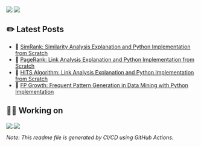 <img align="center" src="https://github-readme-stats-ivory-eight.vercel.app/api?username=chonyy&show_icons=true&theme=vue-dark&hide=issues&line_height=30&custom_title=Testing_Card" />
<img align="center" src="https://github-readme-stats.anuraghazra1.vercel.app/api/top-langs/?username=chonyy&layout=compact&theme=vue-dark" />

## ✏️ Latest Posts

<!-- BLOG-POST-LIST:START -->
 - 📕 [SimRank: Similarity Analysis Explanation and Python Implementation from Scratch](https://towardsdatascience.com/simrank-similarity-analysis-1d8d5a18766a?source=rss-9ea468188884------2)
 - 📗 [PageRank: Link Analysis Explanation and Python Implementation from Scratch](https://towardsdatascience.com/pagerank-3c568a7d2332?source=rss-9ea468188884------2)
 - 📘 [HITS Algorithm: Link Analysis Explanation and Python Implementation from Scratch](https://towardsdatascience.com/hits-algorithm-link-analysis-explanation-and-python-implementation-61f0762fd7cf?source=rss-9ea468188884------2)
 - 📙 [FP Growth: Frequent Pattern Generation in Data Mining with Python Implementation](https://towardsdatascience.com/fp-growth-frequent-pattern-generation-in-data-mining-with-python-implementation-244e561ab1c3?source=rss-9ea468188884------2)<!-- BLOG-POST-LIST:END -->

## 👨‍💻 Working on

<a href="https://github.com/chonyy/AI-basketball-analysis">
  <img align="center" src="https://github-readme-stats.vercel.app/api/pin/?username=chonyy&repo=AI-basketball-analysis&theme=vue-dark" />
</a>
<a href="https://github.com/chonyy/ML-auto-baseball-pitching-overlay">
  <img align="center" src="https://github-readme-stats.vercel.app/api/pin/?username=chonyy&repo=ML-auto-baseball-pitching-overlay&theme=vue-dark" />
</a>


*Note: This readme file is generated by CI/CD using GitHub Actions.*
